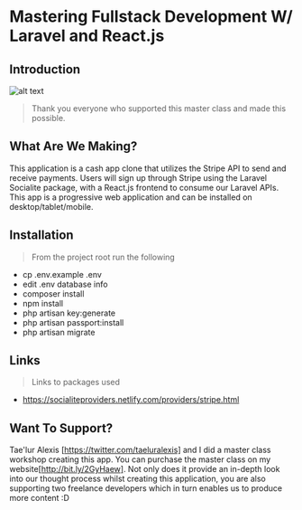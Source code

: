# Mastering Fullstack Development W/ Laravel and React.js

## Introduction


![alt text](https://jyroneparker.com/wp-content/uploads/2019/04/laravel_react-masterclass-e1557189388530.png "Logo Title Text 1")
> Thank you everyone who supported this master class and made this possible.

## What Are We Making?

This application is a cash app clone that utilizes the Stripe API to send and receive payments. Users will sign up through Stripe using the Laravel Socialite package, with a React.js frontend to consume our Laravel APIs. This app is a progressive web application and can be installed on desktop/tablet/mobile.

## Installation

> From the project root run the following
- cp .env.example .env
- edit .env database info
- composer install
- npm install
- php artisan key:generate
- php artisan passport:install
- php artisan migrate


## Links
> Links to packages used
- https://socialiteproviders.netlify.com/providers/stripe.html

## Want To Support?
Tae'lur Alexis [https://twitter.com/taeluralexis] and I did a master class workshop creating this app. You can purchase the master class on my website[http://bit.ly/2GyHaew]. Not only does it provide an in-depth look into our thought process whilst creating this application, you are also supporting two freelance developers which in turn enables us to produce more content :D 